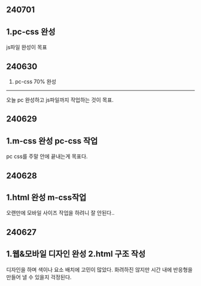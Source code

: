 ## 240701
1.pc-css 완성
----
js파일 완성이 목표

## 240630
1. pc-css 70% 완성
----
오늘 pc 완성하고 js파일까지 작업하는 것이 목표.

## 240629
1.m-css 완성 pc-css 작업
------
pc css를 주말 안에 끝내는게 목표다.

## 240628
1.html 완성 m-css작업
-------
오랜만에 모바일 사이즈 작업을 하려니 잘 안된다..

## 240627
1.웹&모바일 디자인 완성
2.html 구조 작성
-------
디자인을 하며 색이나 요소 배치에 고민이 많았다. 화려하진 않지만 시간 내에 반응형을 만들어 낼 수 있을지 걱정된다.
